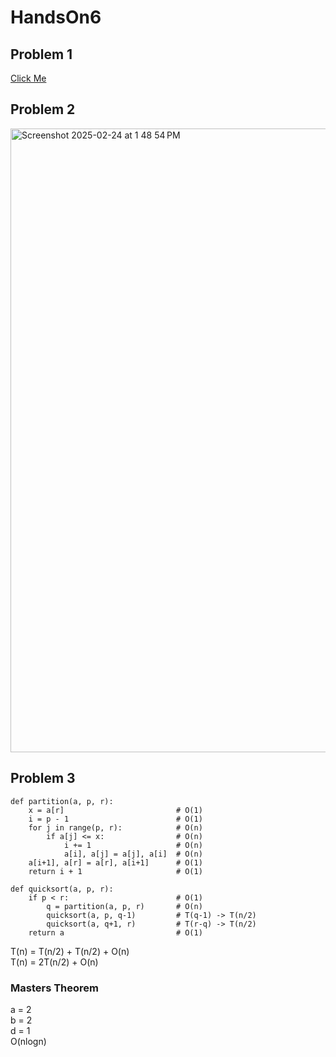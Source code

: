 # HandsOn6

## Problem 1
[Click Me](https://github.com/nebimal/HandsOn6/blob/main/QuickSort.py)


## Problem 2
<img width="998" alt="Screenshot 2025-02-24 at 1 48 54 PM" src="https://github.com/user-attachments/assets/9428480e-313e-4b5f-98ec-393269112ca4" />

## Problem 3
```
def partition(a, p, r):    
    x = a[r]                         # O(1)                        
    i = p - 1                        # O(1)  
    for j in range(p, r):            # O(n)  
        if a[j] <= x:                # O(n)  
            i += 1                   # O(n)  
            a[i], a[j] = a[j], a[i]  # O(n)   
    a[i+1], a[r] = a[r], a[i+1]      # O(1)  
    return i + 1                     # O(1)  

def quicksort(a, p, r):  
    if p < r:                        # O(1)  
        q = partition(a, p, r)       # O(n)  
        quicksort(a, p, q-1)         # T(q-1) -> T(n/2)  
        quicksort(a, q+1, r)         # T(r-q) -> T(n/2)  
    return a                         # O(1)
```
  
T(n) = T(n/2) + T(n/2) + O(n)  
T(n) = 2T(n/2) + O(n)  
### Masters Theorem
a = 2  
b = 2  
d = 1  
O(nlogn)  

